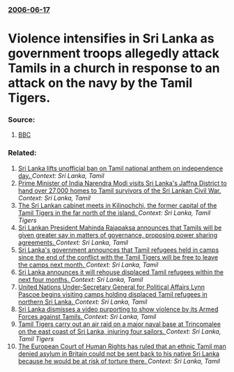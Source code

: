 ### [2006-06-17](/news/2006/06/17/index.md)

#  Violence intensifies in Sri Lanka as government troops allegedly attack Tamils in a church in response to an attack on the navy by the Tamil Tigers. 




### Source:

1. [BBC](http://news.bbc.co.uk/2/hi/south_asia/5091320.stm)

### Related:

1. [Sri Lanka lifts unofficial ban on Tamil national anthem on independence day. ](/news/2016/02/4/sri-lanka-lifts-unofficial-ban-on-tamil-national-anthem-on-independence-day.md) _Context: Sri Lanka, Tamil_
2. [Prime Minister of India Narendra Modi visits Sri Lanka's Jaffna District to hand over 27,000 homes to Tamil survivors of the Sri Lankan Civil War. ](/news/2015/03/14/prime-minister-of-india-narendra-modi-visits-sri-lanka-s-jaffna-district-to-hand-over-27-000-homes-to-tamil-survivors-of-the-sri-lankan-civi.md) _Context: Sri Lanka, Tamil_
3. [The Sri Lankan cabinet meets in Kilinochchi, the former capital of the Tamil Tigers in the far north of the island. ](/news/2010/07/14/the-sri-lankan-cabinet-meets-in-kilinochchi-the-former-capital-of-the-tamil-tigers-in-the-far-north-of-the-island.md) _Context: Sri Lanka, Tamil Tigers_
4. [Sri Lankan President Mahinda Rajapaksa announces that Tamils will be given greater say in matters of governance, proposing power sharing agreements. ](/news/2010/01/12/sri-lankan-president-mahinda-rajapaksa-announces-that-tamils-will-be-given-greater-say-in-matters-of-governance-proposing-power-sharing-agr.md) _Context: Sri Lanka, Tamil_
5. [ Sri Lanka's government announces that Tamil refugees held in camps since the end of the conflict with the Tamil Tigers will be free to leave the camps next month. ](/news/2009/11/21/sri-lanka-s-government-announces-that-tamil-refugees-held-in-camps-since-the-end-of-the-conflict-with-the-tamil-tigers-will-be-free-to-leav.md) _Context: Sri Lanka, Tamil_
6. [ Sri Lanka announces it will rehouse displaced Tamil refugees within the next four months. ](/news/2009/09/18/sri-lanka-announces-it-will-rehouse-displaced-tamil-refugees-within-the-next-four-months.md) _Context: Sri Lanka, Tamil_
7. [ United Nations Under-Secretary General for Political Affairs Lynn Pascoe begins visiting camps holding displaced Tamil refugees in northern Sri Lanka. ](/news/2009/09/17/united-nations-under-secretary-general-for-political-affairs-lynn-pascoe-begins-visiting-camps-holding-displaced-tamil-refugees-in-northern.md) _Context: Sri Lanka, Tamil_
8. [ Sri Lanka dismisses a video purporting to show violence by its Armed Forces against Tamils. ](/news/2009/08/27/sri-lanka-dismisses-a-video-purporting-to-show-violence-by-its-armed-forces-against-tamils.md) _Context: Sri Lanka, Tamil_
9. [ Tamil Tigers carry out an air raid on a major naval base at Trincomalee on the east coast of Sri Lanka, injuring four sailors. ](/news/2008/08/26/tamil-tigers-carry-out-an-air-raid-on-a-major-naval-base-at-trincomalee-on-the-east-coast-of-sri-lanka-injuring-four-sailors.md) _Context: Sri Lanka, Tamil Tigers_
10. [ The European Court of Human Rights has ruled that an ethnic Tamil man denied asylum in Britain could not be sent back to his native Sri Lanka because he would be at risk of torture there. ](/news/2008/07/17/the-european-court-of-human-rights-has-ruled-that-an-ethnic-tamil-man-denied-asylum-in-britain-could-not-be-sent-back-to-his-native-sri-lan.md) _Context: Sri Lanka, Tamil_
